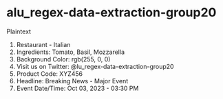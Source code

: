# alu_regex-data-extraction-group20
Plaintext
1. Restaurant - Italian
2. Ingredients: Tomato, Basil, Mozzarella
3. Background Color: rgb(255, 0, 0)
4. Visit us on Twitter: @lu_regex-data-extraction-group20
5. Product Code: XYZ456
6. Headline: Breaking News - Major Event
7. Event Date/Time: Oct 03, 2023 - 03:30 PM
